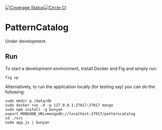 [![Coverage Status](https://img.shields.io/coveralls/nielskrijger/patterncatalog.svg)](https://coveralls.io/r/nielskrijger/patterncatalog?branch=master)[![Circle CI](https://circleci.com/gh/nielskrijger/patterncatalog/tree/master.svg?style=svg)](https://circleci.com/gh/nielskrijger/patterncatalog/tree/master)

# PatternCatalog

Under development.

## Run

To start a development environment, install Docker and Fig and simply run:

    fig up

Alternatively, to run the application locally (for testing say) you can do the following:

    sudo mkdir p /data/db
    sudo docker run -d -p 127.0.0.1:27017:27017 mongo
    sudo npm install -g bunyan
    export MONGODB_URL=mongodb://localhost:27017/patterncatalog
    cd ./src
    node app.js | bunyan
